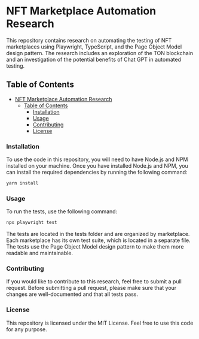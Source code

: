 # NFT Marketplace Automation Research
This repository contains research on automating the testing of NFT marketplaces using Playwright, TypeScript, and the Page Object Model design pattern. The research includes an exploration of the TON blockchain and an investigation of the potential benefits of Chat GPT in automated testing.

## Table of Contents

- [NFT Marketplace Automation Research](#nft-marketplace-automation-research)
  - [Table of Contents](#table-of-contents)
    - [Installation](#installation)
    - [Usage](#usage)
    - [Contributing](#contributing)
    - [License](#license)
  
### Installation  
To use the code in this repository, you will need to have Node.js and NPM installed on your machine. Once you have installed Node.js and NPM, you can install the required dependencies by running the following command:

```sh
yarn install
```

### Usage
To run the tests, use the following command:

```sh
npx playwright test
```

The tests are located in the tests folder and are organized by marketplace. Each marketplace has its own test suite, which is located in a separate file. The tests use the Page Object Model design pattern to make them more readable and maintainable.

### Contributing
If you would like to contribute to this research, feel free to submit a pull request. Before submitting a pull request, please make sure that your changes are well-documented and that all tests pass.

### License
This repository is licensed under the MIT License. Feel free to use this code for any purpose.
